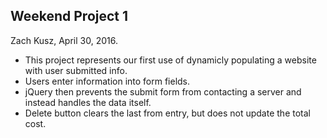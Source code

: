 ## Weekend Project 1
Zach Kusz, April 30, 2016.

* This project represents our first use of dynamicly populating a website with
user submitted info.
* Users enter information into form fields.
* jQuery then prevents the submit form from contacting a server and instead
handles the data itself.
* Delete button clears the last from entry, but does not update the total cost.
